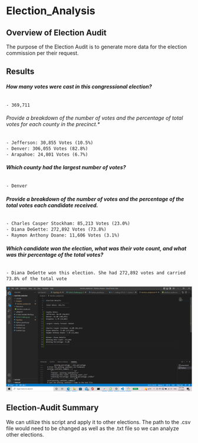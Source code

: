 # Election_Analysis

## **Overview of Election Audit**
  The purpose of the Election Audit is to generate more data for the election commission per their request.
  
## Results

  ###### **How many votes were cast in this congressional election?**
    - 369,711
  ###### *Provide a breakdown of the number of votes and the percentage of total votes for each county in the precinct.**
    - Jefferson: 30,855 Votes (10.5%)
    - Denver: 306,055 Votes (82.8%)
    - Arapahoe: 24,801 Votes (6.7%)
  ###### **Which county had the largest number of votes?**
    - Denver
  ###### **Provide a breakdown of the number of votes and the percentage of the total votes each candidate received.**
    - Charles Casper Stockham: 85,213 Votes (23.0%)
    - Diana DeGette: 272,892 Votes (73.8%)
    - Raymon Anthony Doane: 11,606 Votes (3.1%)
  ###### **Which candidate won the election, what was their vote count, and what was thir percentage of the total votes?**
    - Diana DeGette won this election. She had 272,892 votes and carried 73.8% of the total vote
    
  ![This is an image](https://github.com/edyu23/Election_Analysis/blob/8e55b4d83b1a90ef9a14e0570d3b6c870514d9bd/2022-05-01%20(2).png)

## Election-Audit Summary
  We can utilize this script and apply it to other elections. The path to the .csv file would need to be changed as well as the .txt file so we can analyze other elections.
